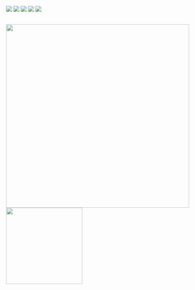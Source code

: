 
<a href="https://www.linkedin.com/in/indrajeet-singh-maan/" target="_blank"><img src="https://img.icons8.com/color/48/000000/linkedin.png"/></a>
<a href="https://www.instagram.com/i_s_maan/" target="_blank"><img src="https://img.icons8.com/fluency/48/000000/instagram-new.png"/></a>
<a href="https://www.youtube.com/c/techgramacademy/" target="_blank"><img src="https://img.icons8.com/color/48/000000/youtube--v1.png"/></a>
<a href="mailto:indrajeetsinghmaan@gmail.com" target="_blank"><img src="https://img.icons8.com/fluency/48/000000/email.png"/></a>
<a href="https://stackoverflow.com/users/8351318/indrajeet-singh" target="_blank"><img src="https://en.m.wikipedia.org/wiki/File:Stack_Overflow_icon.svg"/></a>

<br>
<img src="https://github-readme-stats.vercel.app/api?username=ismaan1998&show_icons=true&count_private=true" width="500" height="auto"/>
<img src="https://github-readme-stats.vercel.app/api/top-langs/?username=ismaan1998&layout=compact/" width="208" height="auto"/>

